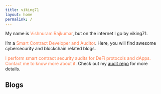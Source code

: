```yaml
---
title: viking71
layout: home
permalink: /
---
```


My name is <font color="coral">Vishnuram Rajkumar</font>, but on the internet I go by viking71.

I’m a <font color="coral">Smart Contract Developer and Auditor</font>. Here, you will find awesome cybersecurity and blockchain related blogs.

<font color="coral">I perform smart contract security audits for DeFi protocols and dApps. Contact me to know more about it. </font>Check out my <font color="coral">[audit repo](https://github.com/vishnuram1999/audits)</font> for more details.

## Blogs
